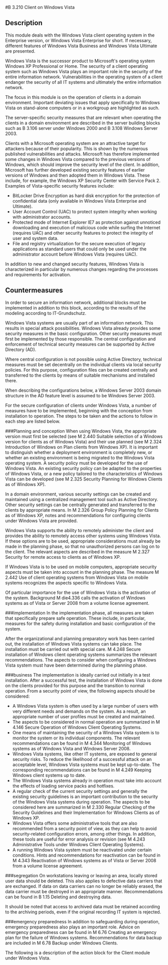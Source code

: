 #B 3.210 Client on Windows Vista
## Description 
This module deals with the Windows Vista client operating system in the Enterprise version, or Windows Vista Enterprise for short. If necessary, different features of Windows Vista Business and Windows Vista Ultimate are presented.

Windows Vista is the successor product to Microsoft's operating system Windows XP Professional or Home. The security of a client operating system such as Windows Vista plays an important role in the security of the entire information network. Vulnerabilities in the operating system of a client endanger the security of all IT systems and ultimately the entire information network.

The focus in this module is on the operation of clients in a domain environment. Important deviating issues that apply specifically to Windows Vista on stand-alone computers or in a workgroup are highlighted as such.

The server-specific security measures that are relevant when operating the clients in a domain environment are described in the server building blocks such as B 3.106 server under Windows 2000 and B 3.108 Windows Server 2003.

Clients with a Microsoft operating system are an attractive target for attackers because of their popularity. This is shown by the numerous published vulnerabilities and attacks. Microsoft has therefore implemented some changes in Windows Vista compared to the previous versions of Windows, which should improve the security level of the client. In addition, Microsoft has further developed existing security features of earlier versions of Windows and then adopted them in Windows Vista. These include, for example, the Windows XP Security Center with Service Pack 2. Examples of Vista-specific security features include:

* BitLocker Drive Encryption as hard disk encryption for the protection of confidential data (only available in Windows Vista Enterprise and Ultimate).
* User Account Control (UAC) to protect system integrity when working with administrator accounts.
* Protected mode of Internet Explorer IE7 as protection against unnoticed downloading and execution of malicious code while surfing the Internet (requires UAC) and other security features to protect the integrity of user and system data.
* File and registry virtualization for the secure execution of legacy applications as standard users that could only be used under the administrator account before Windows Vista (requires UAC).


In addition to new and changed security features, Windows Vista is characterized in particular by numerous changes regarding the processes and requirements for activation.



## Countermeasures 
In order to secure an information network, additional blocks must be implemented in addition to this block, according to the results of the modeling according to IT-Grundschutz.

Windows Vista systems are usually part of an information network. This results in special attack possibilities. Windows Vista already provides some security measures in the basic configuration. Other security measures must first be implemented by those responsible. The central configuration and enforcement of technical security measures can be supported by Active Directory (AD).

Where central configuration is not possible using Active Directory, technical measures must be set decentrally on the individual clients via local security policies. For this purpose, configuration files can be created centrally and transferred to the clients by means of suitable mechanisms and installed there.

When describing the configurations below, a Windows Server 2003 domain structure in the AD feature level is assumed to be Windows Server 2003.

For the secure configuration of clients under Windows Vista, a number of measures have to be implemented, beginning with the conception from installation to operation. The steps to be taken and the actions to follow in each step are listed below.



###Planning and conception
When using Windows Vista, the appropriate version must first be selected (see M 2.440 Suitable selection of a Windows version for clients as of Windows Vista) and their use planned (see M 2.324 Introduction of Windows on Plan clients from Windows XP). It is important to distinguish whether a deployment environment is completely new, or whether an existing environment is being migrated to the Windows Vista operating system. A security policy must be developed for the use of Windows Vista. An existing security policy can be adapted to the properties of Windows Vista, or a new policy tailored to the characteristics of Windows Vista can be developed (see M 2.325 Security Planning for Windows Clients as of Windows XP).

In a domain environment, various security settings can be created and maintained using a centralized management tool such as Active Directory. Other security settings can be centrally generated and transferred to the clients by appropriate means. In M 2.326 Group Policy Planning for Clients as of Windows XP, notes and recommendations for configuring clients under Windows Vista are provided.

Windows Vista supports the ability to remotely administer the client and provides the ability to remotely access other systems using Windows Vista. If these options are to be used, appropriate considerations must already be made in the planning phase, so that no unauthorized persons can log on to the client. The relevant aspects are described in the measure M 2.327 Security for remote access to clients as of Windows XP.

If Windows Vista is to be used on mobile computers, appropriate security aspects must be taken into account in the planning phase. The measure M 2.442 Use of client operating systems from Windows Vista on mobile systems recognizes the aspects specific to Windows Vista.

Of particular importance for the use of Windows Vista is the activation of the system. Background M die4.336 calls the activation of Windows systems as of Vista or Server 2008 from a volume license agreement.



###implementation
In the implementation phase, all measures are taken that specifically prepare safe operation. These include, in particular, measures for the safety during installation and basic configuration of the system.

After the organizational and planning preparatory work has been carried out, the installation of Windows Vista systems can take place. The installation must be carried out with special care. M 4.248 Secure installation of Windows client operating systems summarizes the relevant recommendations. The aspects to consider when configuring a Windows Vista system must have been determined during the planning phase.



###business
The implementation is ideally carried out initially in a test installation. After a successful test, the installation of Windows Vista is done on the clients provided for this purpose and the transition to normal operation. From a security point of view, the following aspects should be considered:

* A Windows Vista system is often used by a large number of users with very different needs and demands on the system. As a result, an appropriate number of user profiles must be created and maintained.
* The aspects to be considered in normal operation are summarized in M 4.146 Secure Operation of Windows Client Operating Systems.
* One means of maintaining the security of a Windows Vista system is to monitor the system or its individual components. The relevant recommendations can be found in M 4.344 Monitoring of Windows systems as of Windows Vista and Windows Server 2008.
* Windows Vista systems, like other IT systems, are exposed to general security risks. To reduce the likelihood of a successful attack on an acceptable level, Windows Vista systems must be kept up-to-date. The corresponding recommendations can be found in M 4.249 Keeping Windows client systems up to date.
* The Windows Vista systems already in operation must take into account the effects of loading service packs and hotfixes.
* A regular check of the current security settings and generally the existing security guidelines is an important contribution to the security of the Windows Vista systems during operation. The aspects to be considered here are summarized in M 2.330 Regular Checking of the Security Guidelines and their Implementation for Windows Clients as of Windows XP.
* Windows Vista offers some administrative tools that are also recommended from a security point of view, as they can help to avoid security-related configuration errors, among other things. In addition, these tools are useful for error analysis or revision (see M 4.243 Administrative Tools under Windows Client Operating Systems).
* A running Windows Vista system must be reactivated under certain conditions. Hints and recommendations for reactivation can be found in M 4.343 Reactivation of Windows systems as of Vista or Server 2008 from a volume license agreement.




###segregation
On workstations leaving or leaving an area, locally stored user data should be deleted. This also applies to defective data carriers that are exchanged. If data on data carriers can no longer be reliably erased, the data carrier must be destroyed in an appropriate manner. Recommendations can be found in B 1.15 Deleting and destroying data.

It should be noted that access to archived data must be retained according to the archiving periods, even if the original recording IT system is rejected.



###emergency preparedness
In addition to safeguarding during operation, emergency preparedness also plays an important role. Advice on emergency preparedness can be found in M 6.76 Creating an emergency plan for the failure of Windows systems. Recommendations for data backup are included in M 6.78 Backup under Windows Clients.

The following is a description of the action block for the Client module under Windows Vista.



